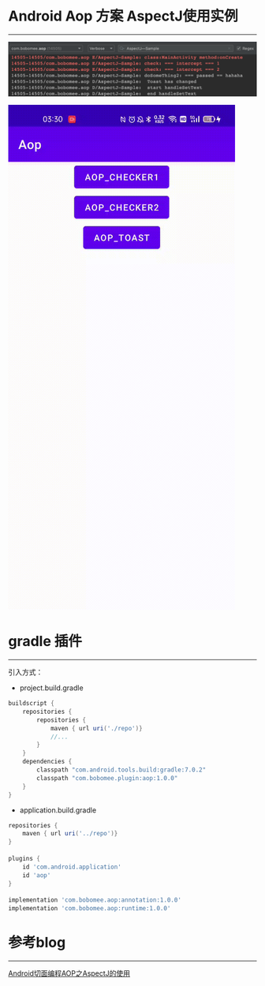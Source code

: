 # Android Aop 方案 AspectJ使用实例
---

![logcat](media/screen1.png "操作logcat日志")

![screenshot](media/record1.gif "手机操作演示")


# gradle 插件
---

引入方式：

- project.build.gradle

```groovy
buildscript {
    repositories {
        repositories {
            maven { url uri('./repo')}
            //...
        }
    }
    dependencies {
        classpath "com.android.tools.build:gradle:7.0.2"
        classpath "com.bobomee.plugin:aop:1.0.0"
    }
}
```

- application.build.gradle

```groovy
repositories {
    maven { url uri('../repo')}
}

plugins {
    id 'com.android.application'
    id 'aop'
}

implementation 'com.bobomee.aop:annotation:1.0.0'
implementation 'com.bobomee.aop:runtime:1.0.0'
```

# 参考blog
---

[Android切面编程AOP之AspectJ的使用](https://blog.csdn.net/wbwjx/article/details/121881427)
